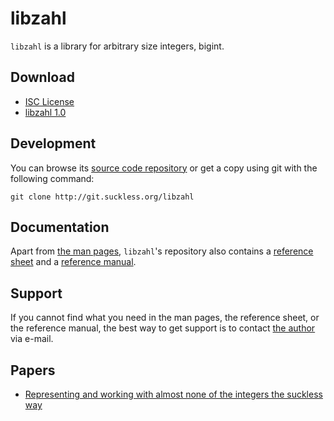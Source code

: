 libzahl
=======
`libzahl` is a library for arbitrary size integers, bigint.

Download
--------
* [ISC License](http://git.suckless.org/libzahl/plain/LICENSE)
* [libzahl 1.0](http://git.suckless.org/libzahl/snapshot/libzahl-1.0.tar.gz)

Development
-----------
You can browse its [source code repository](http://git.suckless.org/libzahl)
or get a copy using git with the following command:

	git clone http://git.suckless.org/libzahl

Documentation
-------------
Apart from [the man pages](http://git.suckless.org/libzahl/tree/man),
`libzahl`'s repository also contains a
[reference sheet](libzahl-refsheet.pdf) and a
[reference manual](libzahl-refman.pdf).

Support
-------
If you cannot find what you need in the man pages, the
reference sheet, or the reference manual, the best way
to get support is to contact
[the author](http://suckless.org/people/maandree) via
e-mail.

Papers
------
* [Representing and working with almost none of the integers the suckless way](libzahl-paper-1.pdf)
